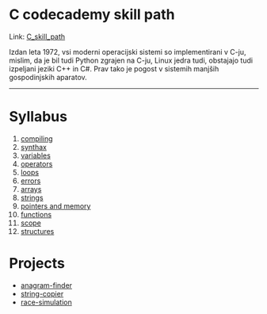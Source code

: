 # C codecademy skill path

Link: [C_skill_path](https://www.codecademy.com/paths/c/tracks/welcome-to-the-learn-c-skill-path/modules/welcome-to-the-learn-c-skill-path/informationals/welcome-to-the-learn-c-skill-path)

Izdan leta 1972, vsi moderni operacijski sistemi so implementirani v C-ju, mislim, da je bil tudi Python zgrajen na C-ju, Linux jedra tudi, obstajajo tudi izpeljani jeziki C++ in C#. Prav tako je pogost v sistemih manjših gospodinjskih aparatov.

---

# Syllabus

1. [compiling](docs/compiling.md)
2. [synthax](docs/synthax.md)
3. [variables](docs/variables.md)
4. [operators](docs/operators.md)
5. [loops](docs/loops.md)
6. [errors](docs/errors.md)
7. [arrays](docs/arrays.md)
8. [strings](docs/strings.md) 
9. [pointers and memory](docs/pointers-and-memory.md) 
10. [functions](docs/functions.md) 
11. [scope](docs/scope.md) 
12. [structures](docs/structures.md) 

# Projects

- [anagram-finder](projects/anagram-finder/main.c)
- [string-copier](projects/string-copier/main.c) 
- [race-simulation](projects/race-simulator/main.c) 
